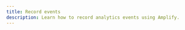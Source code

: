 ```yaml
---
title: Record events
description: Learn how to record analytics events using Amplify.
---
```


<inline-fragment platform="js" src="~/lib/analytics/fragments/js/record.md"></inline-fragment> <inline-fragment platform="ios" src="~/lib/analytics/fragments/ios/record.md"></inline-fragment> <inline-fragment platform="android" src="~/lib/analytics/fragments/android/record.md"></inline-fragment> <inline-fragment platform="flutter" src="~/lib/analytics/fragments/flutter/record.md"></inline-fragment>